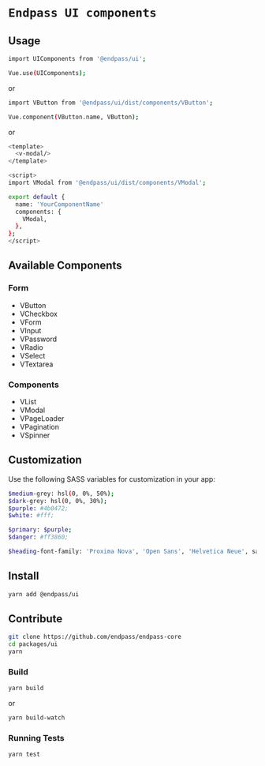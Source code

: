 # `Endpass UI components`

## Usage

```sh
import UIComponents from '@endpass/ui';

Vue.use(UIComponents);
```

or

```sh
import VButton from '@endpass/ui/dist/components/VButton';

Vue.component(VButton.name, VButton);
```

or

```sh
<template>
  <v-modal/>
</template>

<script>
import VModal from '@endpass/ui/dist/components/VModal';

export default {
  name: 'YourComponentName'
  components: {
    VModal,
  },
};
</script>
```

## Available Components

### Form

* VButton
* VCheckbox
* VForm
* VInput
* VPassword
* VRadio
* VSelect
* VTextarea

### Components

* VList
* VModal
* VPageLoader
* VPagination
* VSpinner

## Customization

Use the following SASS variables for customization in your app:

```sh
$medium-grey: hsl(0, 0%, 50%);
$dark-grey: hsl(0, 0%, 30%);
$purple: #4b0472;
$white: #fff;

$primary: $purple;
$danger: #ff3860;

$heading-font-family: 'Proxima Nova', 'Open Sans', 'Helvetica Neue', sans-serif;
```

## Install

```sh
yarn add @endpass/ui
```

## Contribute

```sh
git clone https://github.com/endpass/endpass-core
cd packages/ui
yarn
```

### Build

```sh
yarn build
```

or

```sh
yarn build-watch
```

### Running Tests

```sh
yarn test
```
